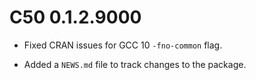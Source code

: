 # C50 0.1.2.9000

* Fixed CRAN issues for GCC 10 `-fno-common` flag.

* Added a `NEWS.md` file to track changes to the package.
